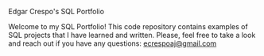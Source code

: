 Edgar Crespo's SQL Portfolio

Welcome to my SQL Portfolio! This code repository contains examples of SQL projects that I have learned and written. 
Please, feel free to take a look and reach out if you have any questions: ecrespoaj@gmail.com
